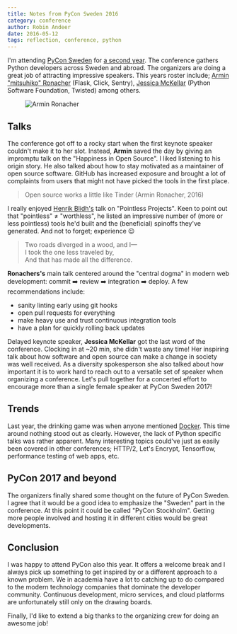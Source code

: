 ```yaml
---
title: Notes from PyCon Sweden 2016
category: conference
author: Robin Andeer
date: 2016-05-12
tags: reflection, conference, python
---
```


I'm attending [PyCon Sweden][pycon] for [a second year][pycon2015]. The conference gathers Python developers across Sweden and abroad. The organizers are doing a great job of attracting impressive speakers. This years roster include; [Armin "mitsuhiko" Ronacher][armin] (Flask, Click, Sentry), [Jessica McKellar][jess] (Python Software Foundation, Twisted) among others.

<figure><img src="/images/armin-2016.jpg" alt="Armin Ronacher"></figure>

## Talks

The conference got off to a rocky start when the first keynote speaker couldn't make it to her slot. Instead, **Armin** saved the day by giving an impromptu talk on the "Happiness in Open Source". I liked listening to his origin story. He also talked about how to stay motivated as a maintainer of open source software. GitHub has increased exposure and brought a lot of complaints from users that might not have picked the tools in the first place.

> Open source works a little like Tinder (Armin Ronacher, 2016)

I really enjoyed [Henrik Blidh's][henrik] talk on "Pointless Projects". Keen to point out that "pointless" ≠ "worthless", he listed an impressive number of (more or less pointless) tools he'd built and the (beneficial) spinoffs they've generated. And not to forget; experience :wink:

> Two roads diverged in a wood, and I— <br>
> I took the one less traveled by, <br>
> And that has made all the difference.

**Ronachers's** main talk centered around the "central dogma" in modern web development: commit :arrow_right: review :arrow_right: integration :arrow_right: deploy. A few recommendations include:

- sanity linting early using git hooks
- open pull requests for everything
- make heavy use and trust continuous integration tools
- have a plan for quickly rolling back updates

Delayed keynote speaker, **Jessica McKellar** got the last word of the conference. Clocking in at ~20 min, she didn't waste any time! Her inspiring talk about how software and open source can make a change in society was well received. As a diversity spokesperson she also talked about how important it is to work hard to reach out to a versatile set of speaker when organizing a conference. Let's pull together for a concerted effort to encourage more than a single female speaker at PyCon Sweden 2017!

## Trends

Last year, the drinking game was when anyone mentioned [Docker][docker]. This time around nothing stood out as clearly. However, the lack of Python specific talks was rather apparent. Many interesting topics could've just as easily been covered in other conferences; HTTP/2, Let's Encrypt, Tensorflow, performance testing of web apps, etc.

## PyCon 2017 and beyond

The organizers finally shared some thought on the future of PyCon Sweden. I agree that it would be a good idea to emphasize the "Sweden" part in the conference. At this point it could be called "PyCon Stockholm". Getting more people involved and hosting it in different cities would be great developments.

## Conclusion

I was happy to attend PyCon also this year. It offers a welcome break and I always pick up something to get inspired by or a different approach to a known problem. We in academia have a lot to catching up to do compared to the modern technology companies that dominate the developer community. Continuous development, micro services, and cloud platforms are unfortunately still only on the drawing boards.

Finally, I'd like to extend a big thanks to the organizing crew for doing an awesome job!

[pycon]: http://www.pycon.se/
[pycon2015]: http://mussol.org/2015/05/14/pycon-sweden-day-2/
[armin]: https://github.com/mitsuhiko
[jess]: http://web.mit.edu/jesstess/www/
[docker]: https://www.docker.com/
[henrik]: https://twitter.com/hbldh
